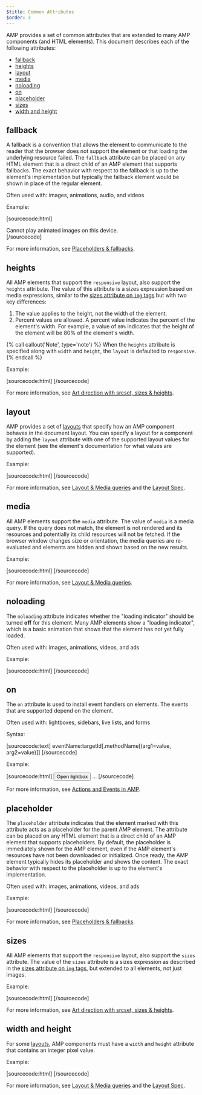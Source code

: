 ```yaml
---
$title: Common Attributes
$order: 3
---
```


AMP provides a set of common attributes that are extended to many AMP components (and HTML elements).  This document describes each of the following attributes:

* [fallback](#fallback)
* [heights](#heights)
* [layout](#layout)
* [media](#media)
* [noloading](#noloading)
* [on](#on)
* [placeholder](#placeholder)
* [sizes](#sizes)
* [width and height](#width-and-height)

## fallback

A fallback is a convention that allows the element to communicate to the reader that the browser does not support the element or that loading the underlying resource failed. The `fallback` attribute can be placed on any HTML element that is a direct child of an AMP element that supports fallbacks. The exact behavior with respect to the fallback is up to the element's implementation but typically the fallback element would be shown in place of the regular element.

Often used with: images, animations, audio, and videos

Example:

[sourcecode:html]
<amp-anim src="animated.gif" width="466" height="355" layout="responsive" >
  <div fallback>Cannot play animated images on this device.</div>
</amp-anim>
[/sourcecode]

For more information, see [Placeholders & fallbacks](https://www.ampproject.org/docs/guides/responsive/placeholders).

## heights

All AMP elements that support the `responsive` layout, also support the `heights` attribute. The value of this attribute is a sizes expression based on media expressions, similar to the [sizes attribute on `img` tags](https://developer.mozilla.org/en-US/docs/Web/HTML/Element/img) but with two key differences:


 1. The value applies to the height, not the width of the element.
 2. Percent values are allowed. A percent value indicates the percent of the element's width. For example, a value of `80%` indicates that the height of the element will be 80% of the element's width.

{% call callout('Note', type='note') %}
When the `heights` attribute is specified along with `width` and `height`, the `layout` is defaulted to `responsive`.
{% endcall %}

Example:

[sourcecode:html]
<amp-img src="amp.png"
    width="320" height="256"
    heights="(min-width:500px) 200px, 80%">
</amp-img>
[/sourcecode]

For more information, see [Art direction with srcset, sizes & heights](https://www.ampproject.org/docs/guides/responsive/art_direction).

## layout

AMP provides a set of [layouts](https://www.ampproject.org/docs/guides/responsive/control_layout#the-layout-attribute) that specify how an AMP component behaves in the document layout. You can specify a layout for a component by adding the `layout` attribute with one of the supported layout values for the element (see the element's documentation for what values are supported).

Example:

[sourcecode:html]
<amp-img src="/img/amp.jpg"
    width="1080"
    height="610"
    layout="responsive"
    alt="an image">
</amp-img>
[/sourcecode]

For more information, see [Layout & Media queries](https://www.ampproject.org/docs/guides/responsive/control_layout) and the [Layout Spec](https://github.com/ampproject/amphtml/blob/master/spec/amp-html-layout.md).

## media

All AMP elements support the `media` attribute. The value of `media` is a media query. If the query does not match, the element is not rendered and its resources and potentially its child resources will not be fetched. If the browser window changes size or orientation, the media queries are re-evaluated and elements are hidden and shown based on the new results.

Example:

[sourcecode:html]
<amp-img
    media="(min-width: 650px)"
    src="wide.jpg"
    width="466"
    height="355" layout="responsive"></amp-img>
<amp-img
    media="(max-width: 649px)"
    src="narrow.jpg"
    width="527"
    height="193" layout="responsive"></amp-img>
[/sourcecode]

For more information, see [Layout & Media queries](https://www.ampproject.org/docs/guides/responsive/control_layout#element-media-queries).

## noloading

The `noloading` attribute indicates whether the "loading indicator" should be turned **off** for this element. Many AMP elements show a "loading indicator", which is a basic animation that shows that the element has not yet fully loaded.

Often used with: images, animations, videos, and ads

Example:

[sourcecode:html]
<amp-img src="card.jpg"
    noloading
    height="190"
    width="297"
    layout="responsive">
</amp-img>
[/sourcecode]

## on

The `on` attribute is used to install event handlers on elements. The events that are supported depend on the element.

Often used with: lightboxes, sidebars, live lists, and forms

Syntax:

[sourcecode:text]
eventName:targetId[.methodName[(arg1=value, arg2=value)]]
[/sourcecode]

Example:

[sourcecode:html]
<button on="tap:my-lightbox">Open lightbox</button>
<amp-lightbox id="my-lightbox" layout="nodisplay">
  ...
</amp-lightbox>
[/sourcecode]

For more information, see  [Actions and Events in AMP](https://github.com/ampproject/amphtml/blob/master/spec/amp-actions-and-events.md).

## placeholder

The `placeholder` attribute indicates that the element marked with this attribute acts as a placeholder for the parent AMP element. The attribute can be placed on any HTML element that is a direct child of an AMP element that supports placeholders. By default, the placeholder is immediately shown for the AMP element, even if the AMP element's resources have not been downloaded or initialized. Once ready, the AMP element typically hides its placeholder and shows the content. The exact behavior with respect to the placeholder is up to the element's implementation.

Often used with: images, animations, videos, and ads

Example:

[sourcecode:html]
<amp-anim src="animated.gif" width="466" height="355" layout="responsive">
  <amp-img placeholder src="preview.png" layout="fill"></amp-img>
</amp-anim>
[/sourcecode]

For more information, see [Placeholders & fallbacks](https://www.ampproject.org/docs/guides/responsive/placeholders).

## sizes

All AMP elements that support the `responsive` layout, also support the `sizes` attribute. The value of the `sizes` attribute is a sizes expression as described in the [sizes attribute on `img` tags](https://developer.mozilla.org/en-US/docs/Web/HTML/Element/img), but extended to all elements, not just images.

Example:

[sourcecode:html]
<amp-img src="amp.png"
    width="400" height="300"
    layout="responsive"
    sizes="(min-width: 320px) 320px, 100vw">
</amp-img>
[/sourcecode]

For more information, see [Art direction with srcset, sizes & heights](https://www.ampproject.org/docs/guides/responsive/art_direction).

## width and height

For some [layouts](https://www.ampproject.org/docs/guides/responsive/control_layout#the-layout-attribute), AMP components must have a `width` and `height` attribute that contains an integer pixel value.

Example:

[sourcecode:html]
<amp-anim width="245"
    height="300"
    src="/img/cat.gif"
    alt="cat animation">
</amp-anim>
[/sourcecode]

For more information, see [Layout & Media queries](https://www.ampproject.org/docs/guides/responsive/control_layout) and the [Layout Spec](https://github.com/ampproject/amphtml/blob/master/spec/amp-html-layout.md).


